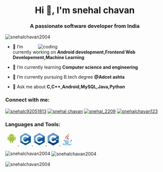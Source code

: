 <h1 align="center">Hi 👋, I'm snehal chavan</h1>
<h3 align="center">A passionate software developer from India</h3>

<p align="left"> <img src="https://komarev.com/ghpvc/?username=snehalchavan2004&label=Profile%20views&color=0e75b6&style=flat" alt="snehalchavan2004" /> </p>
<img align="right" alt="coding " width="400" src="https://miro.medium.com/max/1400/1*qdAW1TjCN57h1lbuuzvchg.gif">

- 🔭 I’m currently working on **Android development,Frontend Web Developement,Machine Learning**

- 🌱 I’m currently learning **Computer science and engineering**

- 👯 I’m currently pursuing B.tech degree **@Adcet ashta**

- 💬 Ask me about **C,C++,Android,MySQL,Java,Python**

<h3 align="left">Connect with me:</h3>
<p align="left">
<a href="https://twitter.com/snehalc92051813" target="blank"><img align="center" src="https://raw.githubusercontent.com/rahuldkjain/github-profile-readme-generator/master/src/images/icons/Social/twitter.svg" alt="snehalc92051813" height="30" width="40" /></a>
<a href="https://linkedin.com/in/snehal chavan" target="blank"><img align="center" src="https://raw.githubusercontent.com/rahuldkjain/github-profile-readme-generator/master/src/images/icons/Social/linked-in-alt.svg" alt="snehal chavan" height="30" width="40" /></a>
<a href="https://instagram.com/snehal_2209" target="blank"><img align="center" src="https://raw.githubusercontent.com/rahuldkjain/github-profile-readme-generator/master/src/images/icons/Social/instagram.svg" alt="snehal_2209" height="30" width="40" /></a>
<a href="https://www.leetcode.com/snehalchavan123" target="blank"><img align="center" src="https://raw.githubusercontent.com/rahuldkjain/github-profile-readme-generator/master/src/images/icons/Social/leet-code.svg" alt="snehalchavan123" height="30" width="40" /></a>
</p>

<h3 align="left">Languages and Tools:</h3>
<p align="left"> <a href="https://developer.android.com" target="_blank" rel="noreferrer"> <img src="https://raw.githubusercontent.com/devicons/devicon/master/icons/android/android-original-wordmark.svg" alt="android" width="40" height="40"/> </a> <a href="https://www.cprogramming.com/" target="_blank" rel="noreferrer"> <img src="https://raw.githubusercontent.com/devicons/devicon/master/icons/c/c-original.svg" alt="c" width="40" height="40"/> </a><a href="https://www.pythonprogramming.com/" target="_blank" rel="noreferrer"> <img src="https://raw.githubusercontent.com/devicons/devicon/master/icons/c/c-original.svg" alt="c" width="40" height="40"/> </a> <a href="https://www.w3schools.com/cpp/" target="_blank" rel="noreferrer"> <img src="https://raw.githubusercontent.com/devicons/devicon/master/icons/cplusplus/cplusplus-original.svg" alt="cplusplus" width="40" height="40"/> </a> <a href="https://www.java.com" target="_blank" rel="noreferrer"> <img src="https://raw.githubusercontent.com/devicons/devicon/master/icons/java/java-original.svg" alt="java" width="40" height="40"/> </a> </p>

<p><img align="left" src="https://github-readme-stats.vercel.app/api/top-langs?username=snehalchavan2004&show_icons=true&locale=en&layout=compact" alt="snehalchavan2004" /></p>

<p>&nbsp;<img align="center" src="https://github-readme-stats.vercel.app/api?username=snehalchavan2004&show_icons=true&locale=en" alt="snehalchavan2004" /></p>

<p><img align="center" src="https://github-readme-streak-stats.herokuapp.com/?user=snehalchavan2004&" alt="snehalchavan2004" /></p>
